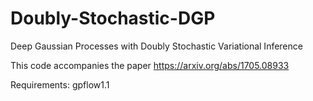 # Doubly-Stochastic-DGP
Deep Gaussian Processes with Doubly Stochastic Variational Inference 

This code accompanies the paper https://arxiv.org/abs/1705.08933

Requirements: gpflow1.1
